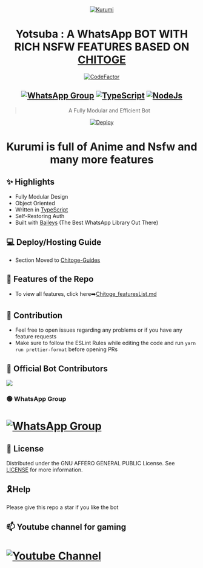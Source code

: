 <div align="center">
<a href="https://coolwallpapers.me/2884103-anime-girls-artwork-eye-patch-tokisaki-kurumi-date-a-live-gun.html"><img src="https://i.ibb.co/QmZ5CMt/848724.jpg" alt="Kurumi" border="0"></a>

# **Yotsuba : A WhatsApp BOT WITH RICH NSFW FEATURES BASED ON <a href="https://github.com/ShineiIchijo/Chitoge">CHITOGE</er></a></h1>**

[![CodeFactor](https://www.codefactor.io/repository/github/shineiichijo/chitoge/badge)](https://www.codefactor.io/repository/github/shineiichijo/chitoge)

## [![WhatsApp Group](https://img.shields.io/badge/WhatsApp-25D366?style=for-the-badge&logo=whatsapp&logoColor=white)](https://chat.whatsapp.com/GSn8rbP9M1ZBXFPPjgO1oK) [![TypeScript](https://img.shields.io/badge/TypeScript-007ACC?style=for-the-badge&logo=typescript&logoColor=white)](https://www.typescriptlang.org/) [![NodeJs](https://img.shields.io/badge/Node.js-43853D?style=for-the-badge&logo=node.js&logoColor=white)](https://nodejs.org/en/)

> A Fully Modular and Efficient Bot <br>

[![Deploy](https://www.herokucdn.com/deploy/button.png)](https://heroku.com/deploy?template=https://github.com/Whatup364/Chitoge/blob/main)

</div>
<div align="center">
<h1>Kurumi is full of Anime and Nsfw and many more features</h1>
</div>

## ✨ Highlights

-   Fully Modular Design
-   Object Oriented
-   Written in [TypeScript](https://www.typescriptlang.org/)
-   Self-Restoring Auth
-   Built with [Baileys](https://github.com/adiwajshing/baileys) (The Best
    WhatsApp Library Out There)

## 💻 Deploy/Hosting Guide

-   Section Moved to
    [Chitoge-Guides](https://github.com/ShineiIchijo/Chitoge-Guides/blob/main/README.md)

## 🍥 Features of the Repo

-   To view all features, click
    here➡️[Chitoge_featuresList.md](https://github.com/ShineiIchijo/Chitoge/blob/main/Features.md)

## 💪 Contribution

-   Feel free to open issues regarding any problems or if you have any feature requests
-   Make sure to follow the ESLint Rules while editing the code and run
    `yarn run prettier-format` before opening PRs

##  🚀 Official Bot Contributors

<a href="https://github.com/ShineiIchijo/Chitoge/graphs/contributors">
  <img src="https://contrib.rocks/image?repo=ShineiIchijo/Chitoge" />
</a>

### 🟢 WhatsApp Group

# [![WhatsApp Group](https://img.shields.io/badge/WhatsApp-25D366?style=for-the-badge&logo=whatsapp&logoColor=purple)](https://chat.whatsapp.com/GSn8rbP9M1ZBXFPPjgO1oK)

## 📄 License

Distributed under the GNU AFFERO GENERAL PUBLIC License. See [LICENSE](/LICENSE)
for more information.

## 🎗Help
Please give this repo a star if you like the bot
 
## 📫 Youtube channel for gaming

# [![Youtube Channel](https://img.shields.io/youtube/channel/views/UCQsSd94FAl6WhKe4XfTId-Q?style=social)](https://www.youtube.com/channel/UCQsSd94FAl6WhKe4XfTId-Q)
